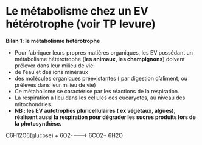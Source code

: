 # Le métabolisme chez un EV hétérotrophe (voir TP levure)

**Bilan 1: le métabolisme hétérotrophe**
- Pour fabriquer leurs propres matières organiques, les EV possédant un métabolisme hétérotrophe (**les animaux, les champignons**) doivent prélever dans leur milieu de vie:
- de l’eau et des ions minéraux
- des molécules organiques préexistantes ( par digestion d’aliment, ou prélevés dans leur milieu de vie)
- Ce métabolisme se caractérise par les réactions de la respiration.
- La respiration a lieu dans les cellules des eucaryotes, au niveau des mitochondries.
- **NB : les EV autotrophes pluricellulaires ( ex végétaux, algues), réalisent aussi la respiration pour dégrader les sucres produits lors de la photosynthèse.**

C6H12O6(glucose) + 6O2----> 6CO2+ 6H2O